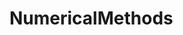 # NumericalMethods
<!--This repository is designed to store the database of used scripts of numerical methods, originally created as part of an educational course-->
